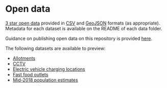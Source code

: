 # Open data
[3 star open data](http://5stardata.info/en/#by-example) provided in [CSV](https://en.wikipedia.org/wiki/Comma-separated_values) and [GeoJSON](http://geojson.org/) formats (as appropriate). Metadata for each dataset is available on the README of each data folder.

Guidance on publishing open data on this repository is provided [here](guidance/README.md).

The following datasets are available to preview:

- [Allotments](https://www.trafforddatalab.io/open_data/allotments)
- [CCTV](https://www.trafforddatalab.io/open_data/cctv)
- [Electric vehicle charging locations](https://www.trafforddatalab.io/open_data/electric_vehicle_charging_locations)
- [Fast food outlets](https://www.trafforddatalab.io/open_data/fast_food_outlets)
- [Mid-2018 population estimates](https://www.trafforddatalab.io/open_data/population)
